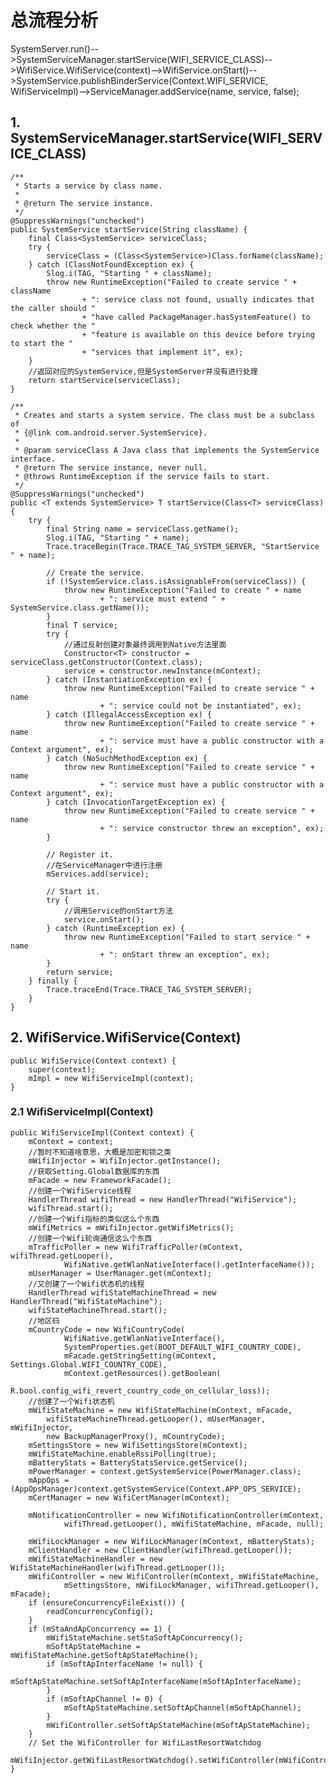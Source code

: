 # 总流程分析
SystemServer.run()-->SystemServiceManager.startService(WIFI_SERVICE_CLASS)-->WifiService.WifiService(context)-->WifiService.onStart()-->SystemService.publishBinderService(Context.WIFI_SERVICE, WifiServiceImpl)-->ServiceManager.addService(name, service, false);

## 1. SystemServiceManager.startService(WIFI_SERVICE_CLASS)
	/**
     * Starts a service by class name.
     *
     * @return The service instance.
     */
    @SuppressWarnings("unchecked")
    public SystemService startService(String className) {
        final Class<SystemService> serviceClass;
        try {
            serviceClass = (Class<SystemService>)Class.forName(className);
        } catch (ClassNotFoundException ex) {
            Slog.i(TAG, "Starting " + className);
            throw new RuntimeException("Failed to create service " + className
                    + ": service class not found, usually indicates that the caller should "
                    + "have called PackageManager.hasSystemFeature() to check whether the "
                    + "feature is available on this device before trying to start the "
                    + "services that implement it", ex);
        }
        //返回对应的SystemService,但是SystemServer并没有进行处理
        return startService(serviceClass);
    }
    
	/**
     * Creates and starts a system service. The class must be a subclass of
     * {@link com.android.server.SystemService}.
     *
     * @param serviceClass A Java class that implements the SystemService interface.
     * @return The service instance, never null.
     * @throws RuntimeException if the service fails to start.
     */
    @SuppressWarnings("unchecked")
    public <T extends SystemService> T startService(Class<T> serviceClass) {
        try {
            final String name = serviceClass.getName();
            Slog.i(TAG, "Starting " + name);
            Trace.traceBegin(Trace.TRACE_TAG_SYSTEM_SERVER, "StartService " + name);

            // Create the service.
            if (!SystemService.class.isAssignableFrom(serviceClass)) {
                throw new RuntimeException("Failed to create " + name
                        + ": service must extend " + SystemService.class.getName());
            }
            final T service;
            try {
            	//通过反射创建对象最终调用到Native方法里面
                Constructor<T> constructor = serviceClass.getConstructor(Context.class);
                service = constructor.newInstance(mContext);
            } catch (InstantiationException ex) {
                throw new RuntimeException("Failed to create service " + name
                        + ": service could not be instantiated", ex);
            } catch (IllegalAccessException ex) {
                throw new RuntimeException("Failed to create service " + name
                        + ": service must have a public constructor with a Context argument", ex);
            } catch (NoSuchMethodException ex) {
                throw new RuntimeException("Failed to create service " + name
                        + ": service must have a public constructor with a Context argument", ex);
            } catch (InvocationTargetException ex) {
                throw new RuntimeException("Failed to create service " + name
                        + ": service constructor threw an exception", ex);
            }

            // Register it.
            //在ServiceManager中进行注册
            mServices.add(service);

            // Start it.
            try {
            	//调用Service的onStart方法
                service.onStart();
            } catch (RuntimeException ex) {
                throw new RuntimeException("Failed to start service " + name
                        + ": onStart threw an exception", ex);
            }
            return service;
        } finally {
            Trace.traceEnd(Trace.TRACE_TAG_SYSTEM_SERVER);
        }
    }

    
    
## 2. WifiService.WifiService(Context)

	public WifiService(Context context) {
        super(context);
        mImpl = new WifiServiceImpl(context);
    }

### 2.1 WifiServiceImpl(Context)
    public WifiServiceImpl(Context context) {
        mContext = context;
        //暂时不知道啥意思，大概是加密和锁之类
        mWifiInjector = WifiInjector.getInstance();
        //获取Setting.Global数据库的东西
        mFacade = new FrameworkFacade();
        //创建一个WifiService线程
        HandlerThread wifiThread = new HandlerThread("WifiService");
        wifiThread.start();
        //创建一个Wifi指标的类似这么个东西
        mWifiMetrics = mWifiInjector.getWifiMetrics();
        //创建一个Wifi轮询通信这么个东西
        mTrafficPoller = new WifiTrafficPoller(mContext, wifiThread.getLooper(),
                WifiNative.getWlanNativeInterface().getInterfaceName());
        mUserManager = UserManager.get(mContext);
        //又创建了一个Wifi状态机的线程
        HandlerThread wifiStateMachineThread = new HandlerThread("WifiStateMachine");
        wifiStateMachineThread.start();
        //地区码
        mCountryCode = new WifiCountryCode(
                WifiNative.getWlanNativeInterface(),
                SystemProperties.get(BOOT_DEFAULT_WIFI_COUNTRY_CODE),
                mFacade.getStringSetting(mContext, Settings.Global.WIFI_COUNTRY_CODE),
                mContext.getResources().getBoolean(
                        R.bool.config_wifi_revert_country_code_on_cellular_loss));
        //创建了一个Wifi状态机
        mWifiStateMachine = new WifiStateMachine(mContext, mFacade,
            wifiStateMachineThread.getLooper(), mUserManager, mWifiInjector,
            new BackupManagerProxy(), mCountryCode);
        mSettingsStore = new WifiSettingsStore(mContext);
        mWifiStateMachine.enableRssiPolling(true);
        mBatteryStats = BatteryStatsService.getService();
        mPowerManager = context.getSystemService(PowerManager.class);
        mAppOps = (AppOpsManager)context.getSystemService(Context.APP_OPS_SERVICE);
        mCertManager = new WifiCertManager(mContext);

        mNotificationController = new WifiNotificationController(mContext,
                wifiThread.getLooper(), mWifiStateMachine, mFacade, null);

        mWifiLockManager = new WifiLockManager(mContext, mBatteryStats);
        mClientHandler = new ClientHandler(wifiThread.getLooper());
        mWifiStateMachineHandler = new WifiStateMachineHandler(wifiThread.getLooper());
        mWifiController = new WifiController(mContext, mWifiStateMachine,
                mSettingsStore, mWifiLockManager, wifiThread.getLooper(), mFacade);
        if (ensureConcurrencyFileExist()) {
            readConcurrencyConfig();
        }
        if (mStaAndApConcurrency == 1) {
            mWifiStateMachine.setStaSoftApConcurrency();
            mSoftApStateMachine = mWifiStateMachine.getSoftApStateMachine();
            if (mSoftApInterfaceName != null) {
                mSoftApStateMachine.setSoftApInterfaceName(mSoftApInterfaceName);
            }
            if (mSoftApChannel != 0) {
                mSoftApStateMachine.setSoftApChannel(mSoftApChannel);
            }
            mWifiController.setSoftApStateMachine(mSoftApStateMachine);
        }
        // Set the WifiController for WifiLastResortWatchdog
        mWifiInjector.getWifiLastResortWatchdog().setWifiController(mWifiController);
    }